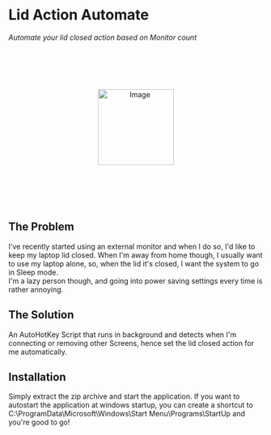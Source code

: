 # Lid Action Automate

*Automate your lid closed action based on Monitor count*  

<p align="center">
  <img src="https://github.com/akaSomix/CloseLidAutomate/blob/master/assets/LAA_icon.png" alt="Image" height="150" style="vertical-align:top; margin:80px;">
</p>

## The Problem  
I've recently started using an external monitor and when I do so, 
I'd like to keep my laptop lid closed. When I'm away from home though, 
I usually want to use my laptop alone, so, when the lid it's closed, I want the system to go in Sleep mode.  
I'm a lazy person though, and going into power saving settings every time is rather annoying.

## The Solution
An AutoHotKey Script that runs in background and detects when I'm connecting or removing other Screens, hence 
set the lid closed action for me automatically.

## Installation
Simply extract the zip archive and start the application. If you want to autostart the application at windows startup, 
you can create a shortcut to C:\ProgramData\Microsoft\Windows\Start Menu\Programs\StartUp and you're good to go!

